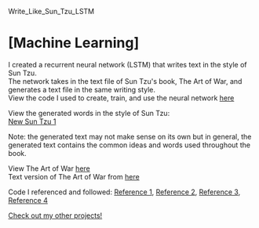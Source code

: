  Write_Like_Sun_Tzu_LSTM 
# [Machine Learning]
I created a recurrent neural network (LSTM) that writes text in the style of Sun Tzu.<br>
The network takes in the text file of Sun Tzu's book, The Art of War, and generates a text file in the same writing style.<br>
View the code I used to create, train, and use the neural network <a target="_blank" rel="noopener noreferrer" href="https://github.com/JeremyLau01/Write_Like_Sun_Tzu_LSTM/blob/master/inStyleOfSunTzu.py">here</a>

View the generated words in the style of Sun Tzu:<br>
<a target="_blank" rel="noopener noreferrer" href="">New Sun Tzu 1</a><br>

Note: the generated text may not make sense on its own but in general, the generated text contains the common ideas and words used throughout the book.

View The Art of War <a target="_blank" rel="noopener noreferrer" href="https://github.com/JeremyLau01/Write_Like_Sun_Tzu_LSTM/blob/master/artofwar.txt">here</a><br>
Text version of The Art of War from <a target="_blank" rel="noopener noreferrer" href="https://suntzusaid.com/">here</a>

Code I referenced and followed:
<a target="_blank" rel="noopener noreferrer" href="https://towardsdatascience.com/lstm-how-to-train-neural-networks-to-write-like-lovecraft-e56e1165f514">Reference 1</a>,
<a target="_blank" rel="noopener noreferrer" href="https://github.com/KhanradCoder/LearnKeras/blob/master/4.RNNs/TextGeneration.ipynb">Reference 2</a>,
<a target="_blank" rel="noopener noreferrer" href="https://www.analyticsvidhya.com/blog/2018/03/text-generation-using-python-nlp/">Reference 3</a>, 
<a target="_blank" rel="noopener noreferrer" href="https://machinelearningmastery.com/text-generation-lstm-recurrent-neural-networks-python-keras/">Reference 4</a>

<a target="_blank" rel="noopener noreferrer" href="https://jeremylau01.github.io/welcome/">Check out my other projects!</a>
